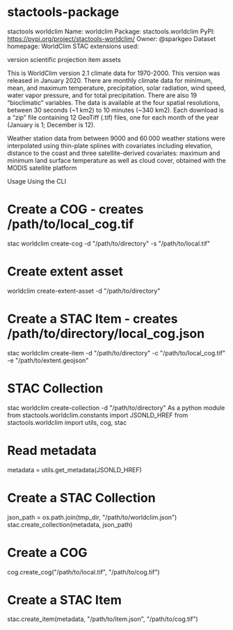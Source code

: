 # stactools-package

stactools worldclim
Name: worldclim
Package: stactools.worldclim
PyPI: https://pypi.org/project/stactools-worldclim/
Owner: @sparkgeo
Dataset homepage: WorldClim
STAC extensions used:

version
scientific
projection 
item assets

This is WorldClim version 2.1 climate data for 1970-2000. This version was released in January 2020. There are monthly climate data for minimum, mean, and maximum temperature, precipitation, solar radiation, wind speed, water vapor pressure, and for total precipitation. There are also 19 “bioclimatic” variables. The data is available at the four spatial resolutions, between 30 seconds (~1 km2) to 10 minutes (~340 km2). Each download is a “zip” file containing 12 GeoTiff (.tif) files, one for each month of the year (January is 1; December is 12).

Weather station data from between 9000 and 60 000 weather stations were interpolated using thin-plate splines with covariates including elevation, distance to the coast and three satellite-derived covariates: maximum and minimum land surface temperature as well as cloud cover, obtained with the MODIS satellite platform

Usage
Using the CLI
# Create a COG - creates /path/to/local_cog.tif
stac worldclim create-cog -d "/path/to/directory" -s "/path/to/local.tif"
# Create extent asset
worldclim create-extent-asset -d "/path/to/directory"
# Create a STAC Item - creates /path/to/directory/local_cog.json
stac worldclim create-item -d "/path/to/directory" -c "/path/to/local_cog.tif" -e "/path/to/extent.geojson"
# STAC Collection
stac worldclim create-collection -d "/path/to/directory"
As a python module
from stactools.worldclim.constants import JSONLD_HREF
from stactools.worldclim import utils, cog, stac

# Read metadata
metadata = utils.get_metadata(JSONLD_HREF)

# Create a STAC Collection
json_path = os.path.join(tmp_dir, "/path/to/worldclim.json")
stac.create_collection(metadata, json_path)

# Create a COG
cog.create_cog("/path/to/local.tif", "/path/to/cog.tif")

# Create a STAC Item
stac.create_item(metadata, "/path/to/item.json", "/path/to/cog.tif")

